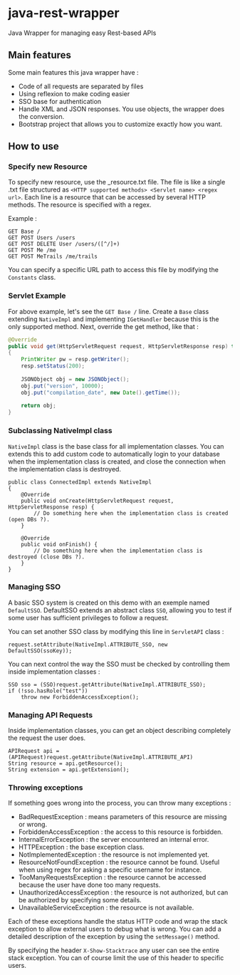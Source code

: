 # java-rest-wrapper
Java Wrapper for managing easy Rest-based APIs

## Main features
Some main features this java wrapper have :
* Code of all requests are separated by files
* Using reflexion to make coding easier
* SSO base for authentication
* Handle XML and JSON responses. You use objects, the wrapper does the conversion.
* Bootstrap project that allows you to customize exactly how you want.

## How to use

### Specify new Resource
To specify new resource, use the _resource.txt file. The file is like a single .txt file structured as `<HTTP supported methods> <Servlet name> <regex url>`. Each line is a resource that can be accessed by several HTTP methods. The resource is specified with a regex.

Example :
```
GET Base /
GET POST Users /users
GET POST DELETE User /users/([^/]+)
GET POST Me /me
GET POST MeTrails /me/trails
```

You can specify a specific URL path to access this file by modifying the `Constants` class.

### Servlet Example
For above example, let's see the `GET Base /` line.
Create a `Base` class extending `NativeImpl` and implementing `IGetHandler` because this is the only supported method.
Next, override the get method, like that :
```java
@Override
public void get(HttpServletRequest request, HttpServletResponse resp) throws Exception
{
    PrintWriter pw = resp.getWriter();
    resp.setStatus(200);
    
    JSONObject obj = new JSONObject();
    obj.put("version", 10000);
    obj.put("compilation_date", new Date().getTime());
    
    return obj;
}
```

### Subclassing NativeImpl class
`NativeImpl` class is the base class for all implementation classes. You can extends this to add custom code to automatically login to your database when the implementation class is created, and close the connection when the implementation class is destroyed.

```
public class ConnectedImpl extends NativeImpl
{
    @Override
    public void onCreate(HttpServletRequest request, HttpServletResponse resp) {
        // Do something here when the implementation class is created (open DBs ?).
    }

    @Override
    public void onFinish() {
        // Do something here when the implementation class is destroyed (close DBs ?).
    }
}
```

### Managing SSO
A basic SSO system is created on this demo with an exemple named `DefaultSSO`. DefaultSSO extends an abstract class `SSO`, allowing you to test if some user has sufficient privileges to follow a request.

You can set another SSO class by modifying this line in `ServletAPI` class :
```
request.setAttribute(NativeImpl.ATTRIBUTE_SSO, new DefaultSSO(ssoKey));
```

You can next control the way the SSO must be checked by controlling them inside implementation classes :

```
SSO sso = (SSO)request.getAttribute(NativeImpl.ATTRIBUTE_SSO);
if (!sso.hasRole("test"))
    throw new ForbiddenAccessException();
```

### Managing API Requests
Inside implementation classes, you can get an object describing completely the request the user does.
```
APIRequest api = (APIRequest)request.getAttribute(NativeImpl.ATTRIBUTE_API)
String resource = api.getResource();
String extension = api.getExtension();
```

### Throwing exceptions
If something goes wrong into the process, you can throw many exceptions :
* BadRequestException : means parameters of this resource are missing or wrong.
* ForbiddenAccessException : the access to this resource is forbidden.
* InternalErrorException : the server encountered an internal error.
* HTTPException : the base exception class.
* NotImplementedException : the resource is not implemented yet.
* ResourceNotFoundException : the resource cannot be found. Useful when using regex for asking a specific username for instance.
* TooManyRequestsException : the resource cannot be accessed because the user have done too many requests.
* UnauthorizedAccessException : the resource is not authorized, but can be authorized by specifying some details.
* UnavailableServiceException : the resource is not available.

Each of these exceptions handle the status HTTP code and wrap the stack exception to allow external users to debug what is wrong. You can add a detailed description of the exception by using the `setMessage()` method.

By specifying the header `X-Show-Stacktrace` any user can see the entire stack exception. You can of course limit the use of this header to specific users.
